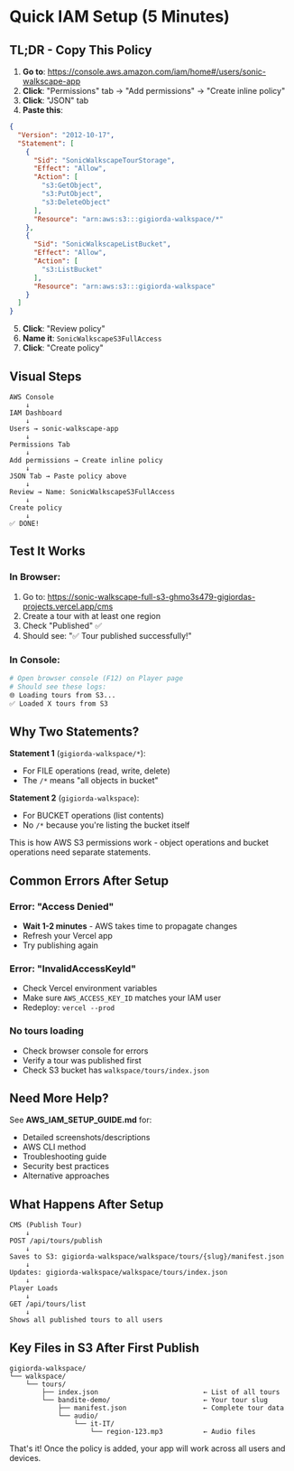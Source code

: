 # Quick IAM Setup (5 Minutes)

## TL;DR - Copy This Policy

1. **Go to**: https://console.aws.amazon.com/iam/home#/users/sonic-walkscape-app
2. **Click**: "Permissions" tab → "Add permissions" → "Create inline policy"
3. **Click**: "JSON" tab
4. **Paste this**:

```json
{
  "Version": "2012-10-17",
  "Statement": [
    {
      "Sid": "SonicWalkscapeTourStorage",
      "Effect": "Allow",
      "Action": [
        "s3:GetObject",
        "s3:PutObject",
        "s3:DeleteObject"
      ],
      "Resource": "arn:aws:s3:::gigiorda-walkspace/*"
    },
    {
      "Sid": "SonicWalkscapeListBucket",
      "Effect": "Allow",
      "Action": [
        "s3:ListBucket"
      ],
      "Resource": "arn:aws:s3:::gigiorda-walkspace"
    }
  ]
}
```

5. **Click**: "Review policy"
6. **Name it**: `SonicWalkscapeS3FullAccess`
7. **Click**: "Create policy"

## Visual Steps

```
AWS Console
    ↓
IAM Dashboard
    ↓
Users → sonic-walkscape-app
    ↓
Permissions Tab
    ↓
Add permissions → Create inline policy
    ↓
JSON Tab → Paste policy above
    ↓
Review → Name: SonicWalkscapeS3FullAccess
    ↓
Create policy
    ↓
✅ DONE!
```

## Test It Works

### In Browser:

1. Go to: https://sonic-walkscape-full-s3-ghmo3s479-gigiordas-projects.vercel.app/cms
2. Create a tour with at least one region
3. Check "Published" ✅
4. Should see: "✅ Tour published successfully!"

### In Console:

```bash
# Open browser console (F12) on Player page
# Should see these logs:
🌐 Loading tours from S3...
✅ Loaded X tours from S3
```

## Why Two Statements?

**Statement 1** (`gigiorda-walkspace/*`):
- For FILE operations (read, write, delete)
- The `/*` means "all objects in bucket"

**Statement 2** (`gigiorda-walkspace`):
- For BUCKET operations (list contents)
- No `/*` because you're listing the bucket itself

This is how AWS S3 permissions work - object operations and bucket operations need separate statements.

## Common Errors After Setup

### Error: "Access Denied"
- **Wait 1-2 minutes** - AWS takes time to propagate changes
- Refresh your Vercel app
- Try publishing again

### Error: "InvalidAccessKeyId"
- Check Vercel environment variables
- Make sure `AWS_ACCESS_KEY_ID` matches your IAM user
- Redeploy: `vercel --prod`

### No tours loading
- Check browser console for errors
- Verify a tour was published first
- Check S3 bucket has `walkspace/tours/index.json`

## Need More Help?

See **AWS_IAM_SETUP_GUIDE.md** for:
- Detailed screenshots/descriptions
- AWS CLI method
- Troubleshooting guide
- Security best practices
- Alternative approaches

## What Happens After Setup

```
CMS (Publish Tour)
    ↓
POST /api/tours/publish
    ↓
Saves to S3: gigiorda-walkspace/walkspace/tours/{slug}/manifest.json
    ↓
Updates: gigiorda-walkspace/walkspace/tours/index.json
    ↓
Player Loads
    ↓
GET /api/tours/list
    ↓
Shows all published tours to all users
```

## Key Files in S3 After First Publish

```
gigiorda-walkspace/
└── walkspace/
    └── tours/
        ├── index.json                          ← List of all tours
        └── bandite-demo/                       ← Your tour slug
            ├── manifest.json                   ← Complete tour data
            └── audio/
                └── it-IT/
                    └── region-123.mp3          ← Audio files
```

That's it! Once the policy is added, your app will work across all users and devices.

